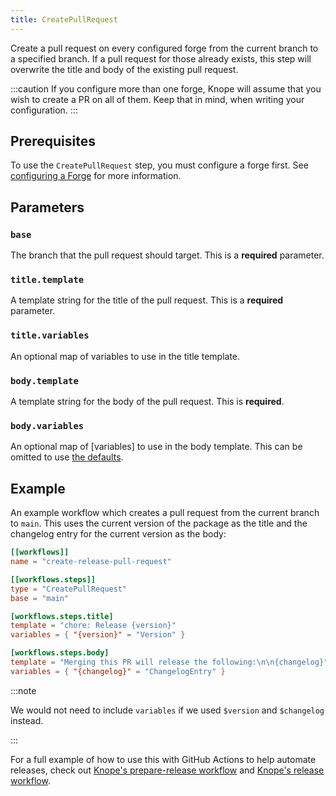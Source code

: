 ```yaml
---
title: CreatePullRequest
---
```


Create a pull request on every configured forge from the current branch to a specified branch. If a pull request for those already exists, this step will overwrite the title and body of the existing pull request.

:::caution
If you configure more than one forge, Knope will assume that you wish to create a PR on all of them.
Keep that in mind, when writing your configuration.
:::

## Prerequisites

To use the `CreatePullRequest` step, you must configure a forge first. See [configuring a Forge] for more information.

## Parameters

### `base`

The branch that the pull request should target. This is a **required** parameter.

### `title.template`

A template string for the title of the pull request. This is a **required** parameter.

### `title.variables`

An optional map of variables to use in the title template.

### `body.template`

A template string for the body of the pull request. This is **required**.

### `body.variables`

An optional map of [variables] to use in the body template. This can be omitted to use [the defaults].

## Example

An example workflow which creates a pull request from the current branch to `main`.
This uses the current version of the package as the title and the changelog entry for the current version as the body:

```toml
[[workflows]]
name = "create-release-pull-request"

[[workflows.steps]]
type = "CreatePullRequest"
base = "main"

[workflows.steps.title]
template = "chore: Release {version}"
variables = { "{version}" = "Version" }

[workflows.steps.body]
template = "Merging this PR will release the following:\n\n{changelog}"
variables = { "{changelog}" = "ChangelogEntry" }
```

:::note

We would not need to include `variables` if we used `$version` and `$changelog` instead.

:::

For a full example of how to use this with GitHub Actions to help automate releases, check out [Knope's prepare-release workflow] and [Knope's release workflow].

[Knope's prepare-release workflow]: https://github.com/knope-dev/knope/blob/e7292fa746fe1d81b84e5848815c02a0d8fc6f95/.github/workflows/prepare_release.yml
[knope's release workflow]: https://github.com/knope-dev/knope/blob/e7292fa746fe1d81b84e5848815c02a0d8fc6f95/.github/workflows/release.yml
[configuring a forge]: /reference/concepts/forge
[the defaults]: /reference/config-file/variables#defaults
